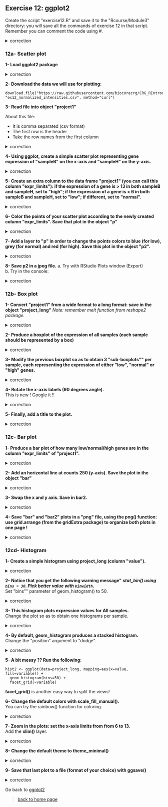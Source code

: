 ## Exercise 12: ggplot2

Create the script "exercise12.R" and save it to the "Rcourse/Module3" directory: you will save all the commands of exercise 12 in that script.
<br>Remember you can comment the code using #.


<details>
<summary>
correction
</summary>

```{r}	
getwd()
setwd("~/Rcourse/Module3")
```

</details>

### 12a- Scatter plot

**1- Load ggplot2 package**

<details>
<summary>
correction
</summary>

```{r}	
library(ggplot2)
```

</details>

**2- Download the data we will use for plotting:**

```{r}
download.file("https://raw.githubusercontent.com/biocorecrg/CRG_RIntroduction/master/ex12_normalized_intensities.csv", "ex12_normalized_intensities.csv", method="curl")
```

**3- Read file into object "project1"**

About this file:
* It is comma separated (csv format)
* The first row is the header
* Take the row names from the first column

<details>
<summary>
correction
</summary>

```{r}
project1 <- read.table("ex12_normalized_intensities.csv", 
  sep=",", 
  header=TRUE, 
  row.names = 1)
```

</details>

**4- Using ggplot, create a simple scatter plot representing gene expression of "sampleB" on the x-axis and "sampleH" on the y-axis.**

<details>
<summary>
correction
</summary>

```{r}
ggplot(data=project1, mapping=aes(x=sampleB, y=sampleH)) + 
  geom_point()
```

</details>

**5- Create an extra column to the data frame "project1" (you can call this column "expr_limits"): if the expression of a gene is > 13 in both sampleB and sampleH, set to "high"; if the expression of a gene is < 6 in both sampleB and sampleH, set to "low"; if different, set to "normal".**

<details>
<summary>
correction
</summary>

```{r}
# Initialize all values to "normal"
project1$expr_limits <- "normal"
# "high" if project1$sampleB > 13 and project1$sampleH > 13
project1$expr_limits[project1$sampleB > 13 & project1$sampleH > 13] <- "high"
# "low" if project1$sampleB < 6 and project1$sampleH < 6
project1$expr_limits[project1$sampleB < 6 & project1$sampleH < 6] <- "low"
```

</details>

**6- Color the points of your scatter plot according to the newly created column "expr_limits". Save that plot in the object "p"**

<details>
<summary>
correction
</summary>

```{r}
p <- ggplot(data=project1, mapping=aes(x=sampleB, y=sampleH, color=expr_limits)) + 
  geom_point()
```

</details>
  
**7- Add a layer to "p" in order to change the points colors to blue (for low), grey (for normal) and red (for high). Save this plot in the object "p2".**

<details>
<summary>
correction
</summary>

```{r}
p2 <- p + scale_color_manual(values=c("red", "blue", "grey"))
```

</details>


**8- Save p2 in a jpeg file.**
a. Try with RStudio Plots window (Export)<br>
b. Try  in the console:<br>

<details>
<summary>
correction
</summary>

```{r}
jpeg("myscatterggplot.jpg")
  p2
dev.off()
```

</details>

### 12b- Box plot

**1- Convert "project1" from a wide format to a long format: save in the object "project_long"**
*Note: remember melt function from reshape2 package.*

<details>
<summary>
correction
</summary>

```{r}
library(reshape2)
project_long <- melt(data=project1)
```

</details>

**2- Produce a boxplot of the expression of all samples (each sample should be represented by a box)**

<details>
<summary>
correction
</summary>

```{r}
ggplot(data=project_long, mapping=aes(x=variable, y=value)) + 
  geom_boxplot()
```

</details>

**3- Modify the previous boxplot so as to obtain 3 "sub-boxplots"" per sample, each representing the expression of either "low", "normal" or "high" genes.**

<details>
<summary>
correction
</summary>

```{r}
ggplot(data=project_long, mapping=aes(x=variable, y=value, color=expr_limits)) + 
  geom_boxplot()
```

</details>

**4- Rotate the x-axis labels (90 degrees angle).**
<br>
This is new ! Google it !!

<details>
<summary>
correction
</summary>

```{r}
ggplot(data=project_long, mapping=aes(x=variable, y=value, color=expr_limits)) + 
  geom_boxplot() + 
  theme(axis.text.x = element_text(angle = 90))
```

</details>

**5- Finally, add a title to the plot.**

<details>
<summary>
correction
</summary>

```{r}
ggplot(data=project_long, mapping=aes(x=variable, y=value, color=expr_limits)) + 
  geom_boxplot() + 
  theme(axis.text.x = element_text(angle = 90)) +
  ggtitle("My boxplots")
```

</details>


### 12c- Bar plot

**1- Produce a bar plot of how many low/normal/high genes are in the column "expr_limits" of "project1".**

<details>
<summary>
correction
</summary>

```{r}
ggplot(data=project1, mapping=aes(x=expr_limits)) + 
  geom_bar()
```

</details>

**2- Add an horizontal line at counts 250 (y-axis). Save the plot in the object "bar"**

<details>
<summary>
correction
</summary>

```{r}
bar <- ggplot(data=project1, mapping=aes(x=expr_limits)) + 
  geom_bar() + 
  geom_hline(yintercept=250)
```

</details>

**3- Swap the x and y axis. Save in bar2.**

<details>
<summary>
correction
</summary>

```{r}
bar2 <- bar + coord_flip()
```

</details>

**4- Save "bar" and "bar2" plots in a "png" file, using the **png()** function: use grid.arrange (from the gridExtra package) to organize both plots in one page !**

<details>
<summary>
correction
</summary>

```{r}
png("mybarplots.png", width=1000)
grid.arrange(bar, bar2, nrow=1, ncol=2)
dev.off()
```

</details>


### 12cd- Histogram

**1- Create a simple histogram using project_long (column "value").**

<details>
<summary>
correction
</summary>

```{r}
ggplot(data=project_long, mapping=aes(x=value)) + 
  geom_histogram()
```

</details>

**2- Notice that you get the following warning message" *stat_bin() using `bins = 30`. Pick better value with `binwidth`.***<br>
Set "bins"" parameter of geom_histogram() to 50.

<details>
<summary>
correction
</summary>

```{r}
ggplot(data=project_long, mapping=aes(x=value)) + 
  geom_histogram(bins=50)
```

</details>

**3- This histogram plots expression values for **All samples**.**
<br>
Change the plot so as to obtain one histograms per sample.

<details>
<summary>
correction
</summary>

```{r}
ggplot(data=project_long, mapping=aes(x=value, fill=variable)) + 
  geom_histogram(bins=50)
```

</details>

**4- By default, geom_histogram produces a stacked histogram.**
<br>
Change the "position" argument to "dodge".

<details>
<summary>
correction
</summary>

```{r}
hist1 <- ggplot(data=project_long, mapping=aes(x=value, fill=variable)) + 
  geom_histogram(position="dodge")
```
  
</details>

**5- A bit messy ?? Run the following:**

```{r}
hist2 <- ggplot(data=project_long, mapping=aes(x=value, fill=variable)) + 
  geom_histogram(bins=50) + 
  facet_grid(~variable)
```

**facet_grid()** is another easy way to split the views!

**6- Change the default colors with scale_fill_manual().**
<br>
You can try the rainbow() function for coloring.

<details>
<summary>
correction
</summary>

```{r}
hist3 <- hist2 + scale_fill_manual(values=rainbow(8))
```

</details>

**7- Zoom in the plots: set the x-axis limits from from 6 to 13.**
<br>
Add the **xlim()** layer.

<details>
<summary>
correction
</summary>

```{r}
hist4 <- hist3 + xlim(6, 13)
```

</details>

**8- Change the default theme to theme_minimal()**

<details>
<summary>
correction
</summary>

```{r}
hist5 <- hist4 + theme_minimal()
```

</details>

**9- Save that last plot to a file (format of your choice) with ggsave()**

<details>
<summary>
correction
</summary>

```{r}
ggsave(filename="myhistograms.png", plot=hist5, device="png", width=20)
```

</details>

Go back to [ggplot2](https://biocorecrg.github.io/CRG_RIntroduction/ggplot2)

> [back to home page](https://biocorecrg.github.io/CRG_RIntroduction)

